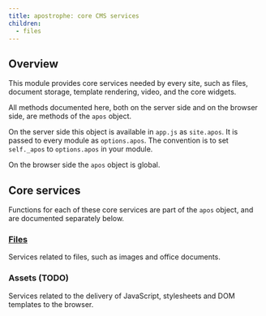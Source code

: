 ```yaml
---
title: apostrophe: core CMS services
children:
  - files
---
```


## Overview

This module provides core services needed by every site, such as files, document storage, template rendering, video, and the core widgets.

All methods documented here, both on the server side and on the browser side, are methods of the `apos` object.

On the server side this object is available in `app.js` as `site.apos`. It is passed to every module as `options.apos`. The convention is to set `self._apos` to `options.apos` in your module.

On the browser side the `apos` object is global.

## Core services

Functions for each of these core services are part of the `apos` object, and are documented separately below.

### [Files](files)

Services related to files, such as images and office documents.

### Assets (TODO)

Services related to the delivery of JavaScript, stylesheets and DOM templates to the browser.
